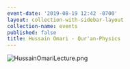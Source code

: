 ```yaml
---
event-date: '2019-08-19 12:42 -0700'
layout: collection-with-sidebar-layout
collection-name: events
published: false
title: Hussain Omari - Qur'an-Physics
---
```

![HussainOmariLecture.png]({{site.baseurl}}/media/HussainOmariLecture.png)
